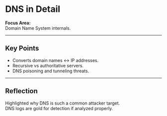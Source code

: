 # DNS in Detail

**Focus Area:**  
Domain Name System internals.

---

## Key Points
- Converts domain names ↔ IP addresses.
- Recursive vs authoritative servers.
- DNS poisoning and tunneling threats.

---

## Reflection
Highlighted why DNS is such a common attacker target.  
DNS logs are gold for detection if analyzed properly.
